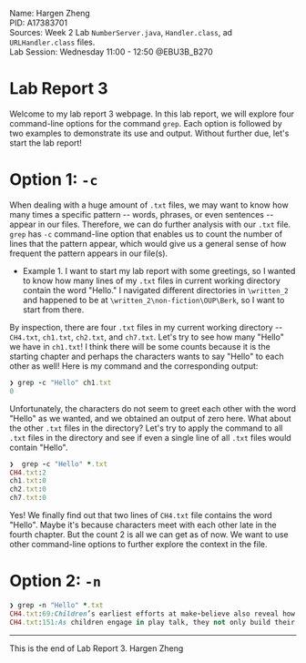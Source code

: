 Name: Hargen Zheng\
PID: A17383701\
Sources: Week 2 Lab `NumberServer.java`, `Handler.class`, ad `URLHandler.class` files.\
Lab Session: Wednesday 11:00 - 12:50 @EBU3B_B270

# Lab Report 3
Welcome to my lab report 3 webpage. In this lab report, we will explore four 
command-line options for the command `grep`. Each option is followed by two
examples to demonstrate its use and output. Without further due, let's start
the lab report!

# Option 1: `-c`
When dealing with a huge amount of `.txt` files, we may want to know how many
times a specific pattern -- words, phrases, or even sentences -- appear in our
files. Therefore, we can do further analysis with our `.txt` file. `grep` has
`-c` command-line option that enables us to count the number of lines that the 
pattern appear, which would give us a general sense of how frequent the pattern
appears in our file(s).

+ Example 1. I want to start my lab report with some greetings, so I wanted to 
know how many lines of my `.txt` files in current working directory contain 
the word "Hello." I navigated different directories in `\written_2` and happened
to be at `\written_2\non-fiction\OUP\Berk`, so I want to start from there. 

By inspection, there are four `.txt` files in my current working directory -- 
`CH4.txt`, `ch1.txt`, `ch2.txt`, and `ch7.txt`. Let's try to see how many "Hello"
we have in `ch1.txt`! I think there will be some counts because it is the 
starting chapter and perhaps the characters wants to say "Hello" to each other
as well! Here is my command and the corresponding output:
```ruby 
❯ grep -c "Hello" ch1.txt
0
```

Unfortunately, the characters do not seem to greet each other with the word
"Hello" as we wanted, and we obtained an output of zero here. What about the
other `.txt` files in the directory? Let's try to apply the command to all 
`.txt` files in the directory and see if even a single line of all `.txt` files
would contain "Hello".
```ruby
❯  grep -c "Hello" *.txt
CH4.txt:2
ch1.txt:0
ch2.txt:0
ch7.txt:0
```

Yes! We finally find out that two lines of `CH4.txt` file contains the word 
"Hello". Maybe it's because characters meet with each other late in the fourth
chapter. But the count 2 is all we can get as of now. We want to use other
command-line options to further explore the context in the file.



# Option 2: `-n`

```ruby
❯ grep -n "Hello" *.txt
CH4.txt:69:Children’s earliest efforts at make-believe also reveal how challenging they ﬁnd the task of detaching thought from reality. Initially, object substitutions are closely tied to the real things they represent. Toddlers between ages 1 1/2 and 2 generally use only realistic-looking objects while pretending—a toy telephone to talk into or a cup to drink from.9 Once, I handed a 21-month-old a small wooden block, put another to my ear, and called her on the phone: “Ring! Ring! Hello, Lynnay!” She responded by throwing down the block and turning to another activity. Yet when given a plastic replica of a push-button phone, Lynnay readily put the receiver to her ear and pretended to converse.
CH4.txt:151:As children engage in play talk, they not only build their vocabularies but correct one another’s errors, either directly or by demonstrating the acceptable way to speak. In one instance, a kindergartner enacting a telephone conversation said, “Hello, come to my house, please.” Her play partner quickly countered with appropriate telephone greeting behavior: “No, ﬁrst you’ve got to say ‘How are you? What are you doing?’”28
```

---
This is the end of Lab Report 3.
Hargen Zheng

